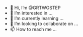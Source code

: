- 👋 Hi, I’m @GRTWOSTEP
- 👀 I’m interested in ...
- 🌱 I’m currently learning ...
- 💞️ I’m looking to collaborate on ...
- 📫 How to reach me ...

<!---
GRTWOSTEP/GRTWOSTEP is a ✨ special ✨ repository because its `README.md` (this file) appears on your GitHub profile.
You can click the Preview link to take a look at your changes.
--->

